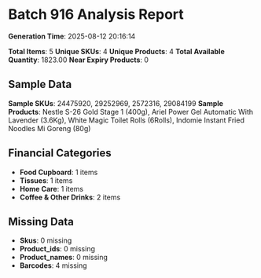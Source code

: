 # Batch 916 Analysis Report

**Generation Time**: 2025-08-12 20:16:14

**Total Items**: 5
**Unique SKUs**: 4
**Unique Products**: 4
**Total Available Quantity**: 1823.00
**Near Expiry Products**: 0

## Sample Data
**Sample SKUs**: 24475920, 29252969, 2572316, 29084199
**Sample Products**: Nestle S-26 Gold Stage 1 (400g), Ariel Power Gel Automatic With Lavender (3.6Kg), White Magic Toilet Rolls (6Rolls), Indomie Instant Fried Noodles Mi Goreng (80g)

## Financial Categories
- **Food Cupboard**: 1 items
- **Tissues**: 1 items
- **Home Care**: 1 items
- **Coffee & Other Drinks**: 2 items

## Missing Data
- **Skus**: 0 missing
- **Product_ids**: 0 missing
- **Product_names**: 0 missing
- **Barcodes**: 4 missing
